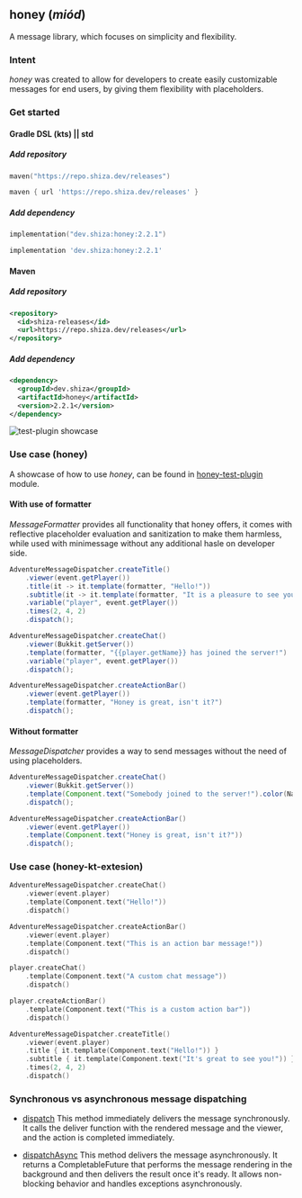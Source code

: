 ## honey (*miód*)

A message library, which focuses on simplicity and flexibility.

### Intent

*honey* was created to allow for developers to create easily customizable messages for end users, by giving them flexibility with placeholders.

### Get started

#### Gradle DSL (kts) || std

##### Add repository

```kotlin
maven("https://repo.shiza.dev/releases")
```

```groovy
maven { url 'https://repo.shiza.dev/releases' }
```

##### Add dependency

```kotlin
implementation("dev.shiza:honey:2.2.1")
```

```groovy
implementation 'dev.shiza:honey:2.2.1'
```

#### Maven

##### Add repository
```xml
<repository>
  <id>shiza-releases</id>
  <url>https://repo.shiza.dev/releases</url>
</repository>
```

##### Add dependency
```xml
<dependency>
  <groupId>dev.shiza</groupId>
  <artifactId>honey</artifactId>
  <version>2.2.1</version>
</dependency>
```

![test-plugin showcase](assets/image.png)

### Use case (honey)

A showcase of how to use *honey*, can be found in [honey-test-plugin](honey-test-plugin) module.

#### With use of formatter

*MessageFormatter* provides all functionality that honey offers, it comes with reflective placeholder
evaluation and sanitization to make them harmless, while used with minimessage without any additional
hasle on developer side.

```java
AdventureMessageDispatcher.createTitle()
    .viewer(event.getPlayer())
    .title(it -> it.template(formatter, "Hello!"))
    .subtitle(it -> it.template(formatter, "It is a pleasure to see you there {{player.getName}}"))
    .variable("player", event.getPlayer())
    .times(2, 4, 2)
    .dispatch();

AdventureMessageDispatcher.createChat()
    .viewer(Bukkit.getServer())
    .template(formatter, "{{player.getName}} has joined the server!")
    .variable("player", event.getPlayer())
    .dispatch();

AdventureMessageDispatcher.createActionBar()
    .viewer(event.getPlayer())
    .template(formatter, "Honey is great, isn't it?")
    .dispatch();
```

#### Without formatter

*MessageDispatcher* provides a way to send messages without the need of using placeholders.

```java
AdventureMessageDispatcher.createChat()
    .viewer(Bukkit.getServer())
    .template(Component.text("Somebody joined to the server!").color(NamedTextColor.RED))
    .dispatch();

AdventureMessageDispatcher.createActionBar()
    .viewer(event.getPlayer())
    .template(Component.text("Honey is great, isn't it?"))
    .dispatch();
```

### Use case (honey-kt-extesion)
```kotlin
AdventureMessageDispatcher.createChat()
    .viewer(event.player)
    .template(Component.text("Hello!"))
    .dispatch()

AdventureMessageDispatcher.createActionBar()
    .viewer(event.player)
    .template(Component.text("This is an action bar message!"))
    .dispatch()

player.createChat()
    .template(Component.text("A custom chat message"))
    .dispatch()

player.createActionBar()
    .template(Component.text("This is a custom action bar"))
    .dispatch()

AdventureMessageDispatcher.createTitle()
    .viewer(event.player)
    .title { it.template(Component.text("Hello!")) }
    .subtitle { it.template(Component.text("It's great to see you!")) }
    .times(2, 4, 2)
    .dispatch()
```

### Synchronous vs asynchronous message dispatching
- [dispatch](https://github.com/rchomczyk/honey/tree/main/honey-common/src/dev/shiza/honey/message/dispatcher/MessageBaseDispatcher.java#L71)
  This method immediately delivers the message synchronously. It calls the deliver function with the rendered message and the viewer, and the action is completed immediately.

- [dispatchAsync](https://github.com/rchomczyk/honey/tree/main/honey-common/src/dev/shiza/honey/message/dispatcher/MessageBaseDispatcher.java#L76)
  This method delivers the message asynchronously. It returns a CompletableFuture that performs the message rendering in the background and then delivers the result once it's ready. It allows non-blocking behavior and handles exceptions asynchronously.